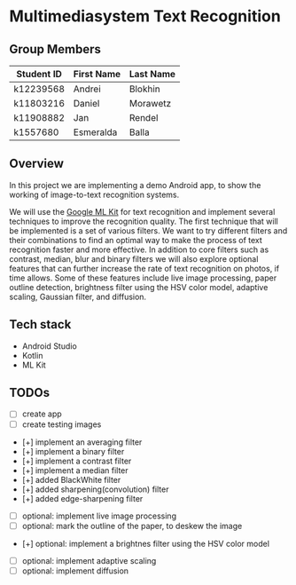 # Multimediasystem Text Recognition

## Group Members

| Student ID    | First Name  | Last Name      |
|---------------|-------------|----------------|
| k12239568	    | Andrei	    | Blokhin        |
| k11803216     | Daniel      | Morawetz       |
| k11908882     | Jan         | Rendel         |
| k1557680      | Esmeralda   | Balla          |

## Overview

In this project we are implementing a demo Android app, to show the working of
image-to-text recognition systems.

We will use the [Google ML Kit](https://developers.google.com/ml-kit/vision/text-recognition) for text
recognition and implement several techniques to improve the recognition quality. The first technique that will be implemented is a set of various filters. We want to try different filters and their combinations to find an optimal way to make the process of text recognition faster and more effective. In addition to core filters such as contrast, median, blur and binary filters we will also explore optional features that can further increase the rate of text recognition on photos, if time allows. Some of these features include live image processing, paper outline detection, brightness filter using the HSV color model, adaptive scaling, Gaussian filter, and diffusion.

## Tech stack
- Android Studio
- Kotlin
- ML Kit

## TODOs

- [ ] create app
- [ ] create testing images
- [+] implement an averaging filter
- [+] implement a binary filter
- [+] implement a contrast filter
- [+] implement a median filter
- [+] added BlackWhite filter
- [+] added sharpening(convolution) filter
- [+] added edge-sharpening filter
- [ ] optional: implement live image processing
- [ ] optional: mark the outline of the paper, to deskew the image
- [+] optional: implement a brightnes filter using the HSV color model
- [ ] optional: implement adaptive scaling
- [ ] optional: implement diffusion
